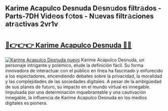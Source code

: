 ## Karime Acapulco Desnuda D𝚎sn𝚞dos filtr𝚊dos - Parts-7DH Vid𝚎os f𝚘tos - N𝚞evas filtr𝚊ciones atr𝚊ctivas 2vr1v

# <h2><a href="http://mb2gln.tromn.icu/?c=Karime+Acapulco+Desnuda">🔗👉👉👉 Karime Acapulco Desnuda 🔗🔗</a></h2>

[![Karime Acapulco Desnuda nuevo](https://i.imgur.com/pEAQMta.gif)](http://mb2gln.tromn.icu/?c=Karime+Acapulco+Desnuda)
Karime Acapulco Desnuda, un personaje intrigante y polémico, elude la definición fácil. Su forma innovadora de interactuar con el público en línea ha fascinado y enfurecido a los espectadores, encendiendo debates sobre la privacidad, la moralidad y las complejidades de las sociedades digitales. A pesar de la ambigüedad de sus planes de futuro, su impacto en el mundo virtual es innegable. Impulsada por una determinación inquebrantable y una cautivación innegable, la influencia de Karime Acapulco Desnuda en los medios digitales es pionera.
